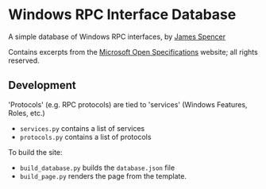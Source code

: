 # Windows RPC Interface Database

A simple database of Windows RPC interfaces, by <a href="https://github.com/jcspencer">James Spencer</a>

Contains excerpts from the [Microsoft Open Specifications](https://learn.microsoft.com/en-us/openspecs/main/ms-openspeclp/3589baea-5b22-48f2-9d43-f5bea4960ddb) website; all rights reserved.

## Development

'Protocols' (e.g. RPC protocols) are tied to 'services' (Windows Features, Roles, etc.)

- `services.py` contains a list of services
- `protocols.py` contains a list of protocols

To build the site:
- `build_database.py` builds the `database.json` file
- `build_page.py` renders the page from the template.